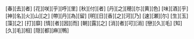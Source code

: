 [春][去][者] [花][咲][乎][呼][里] [秋][付][者] [丹][之][穂][尓][黄][色] [味][酒][乎] [神][名][火][山][之] [帶][丹][為][留] [明][日][香][之][河][乃] [速][瀬][尓] [生][玉][藻][之] [打][靡] [情][者][因][而] [朝][露][之] [消][者][可][消] [戀][久][毛] [知][久][毛][相] [隠][都][麻][鴨]
